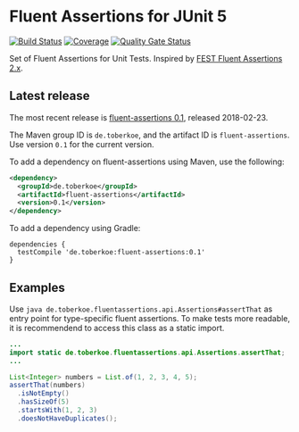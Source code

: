 # Fluent Assertions for JUnit 5

[![Build Status](https://secure.travis-ci.org/toberkoe/fluent-assertions.png)](http://travis-ci.org/toberkoe/fluent-assertions) 
[![Coverage](https://sonarcloud.io/api/project_badges/measure?project=de.toberkoe%3Afluent-assertions&metric=coverage)](https://sonarcloud.io/dashboard?id=de.toberkoe%3Afluent-assertions) 
[![Quality Gate Status](https://sonarcloud.io/api/project_badges/measure?project=de.toberkoe%3Afluent-assertions&metric=alert_status)](https://sonarcloud.io/dashboard?id=de.toberkoe%3Afluent-assertions)

[//]: # (add badges for maven central) 

Set of Fluent Assertions for Unit Tests. 
Inspired by [FEST Fluent Assertions 2.x](https://github.com/alexruiz/fest-assert-2.x).

## Latest release

The most recent release is [fluent-assertions 0.1][current release], released 2018-02-23.

The Maven group ID is `de.toberkoe`, and the artifact ID is `fluent-assertions`. Use
version `0.1` for the current version.

To add a dependency on fluent-assertions using Maven, use the following:

```xml
<dependency>
  <groupId>de.toberkoe</groupId>
  <artifactId>fluent-assertions</artifactId>
  <version>0.1</version>
</dependency>
```

To add a dependency using Gradle:

```
dependencies {
  testCompile 'de.toberkoe:fluent-assertions:0.1'
}
```

## Examples
Use ```java de.toberkoe.fluentassertions.api.Assertions#assertThat``` as entry point for type-specific fluent assertions.
To make tests more readable, it is recommendend to access this class as a static import.

```java
...
import static de.toberkoe.fluentassertions.api.Assertions.assertThat;
...

List<Integer> numbers = List.of(1, 2, 3, 4, 5);
assertThat(numbers)
  .isNotEmpty()
  .hasSizeOf(5)
  .startsWith(1, 2, 3)
  .doesNotHaveDuplicates();
```

[current release]: https://github.com/toberkoe/fluent-assertions/releases/tag/0.1
